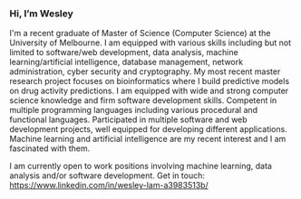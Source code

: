 ### Hi, I’m Wesley

I'm a recent graduate of Master of Science (Computer Science) at the University of Melbourne. I am equipped with various skills including but not limited to software/web development, data analysis, machine learning/artificial intelligence, database management, network administration, cyber security and cryptography. My most recent master research project focuses on bioinformatics where I build predictive models on drug activity predictions. I am equipped with wide and strong computer science knowledge and firm software development skills. Competent in multiple programming languages including various procedural and functional languages. Participated in multiple software and web development projects, well equipped for developing different applications. Machine learning and artificial intelligence are my recent interest and I am fascinated with them.

I am currently open to work positions involving machine learning, data analysis and/or software development.
Get in touch: https://www.linkedin.com/in/wesley-lam-a3983513b/
